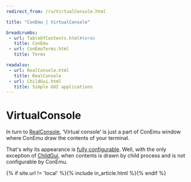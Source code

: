 ```yaml
---
redirect_from: /ru/VirtualConsole.html

title: "ConEmu | VirtualConsole"

breadcrumbs:
 - url: TableOfContents.html#terms
   title: ConEmu
 - url: ConEmuTerms.html
   title: Terms

readalso:
 - url: RealConsole.html
   title: RealConsole
 - url: ChildGui.html
   title: Simple GUI applications
---
```


# VirtualConsole

In turn to [RealConsole](RealConsole.html), ‘Virtual console’ is just a part
of ConEmu window where ConEmu draw the contents of your terminal.

That's why its appearance is [fully configurable](Settings.html).
Well, with the only exception of [ChildGui](ChildGui.html),
when contents is drawn by child process and is not configurable
by ConEmu.

{% if site.url != 'local' %}{% include in_article.html %}{% endif %}
